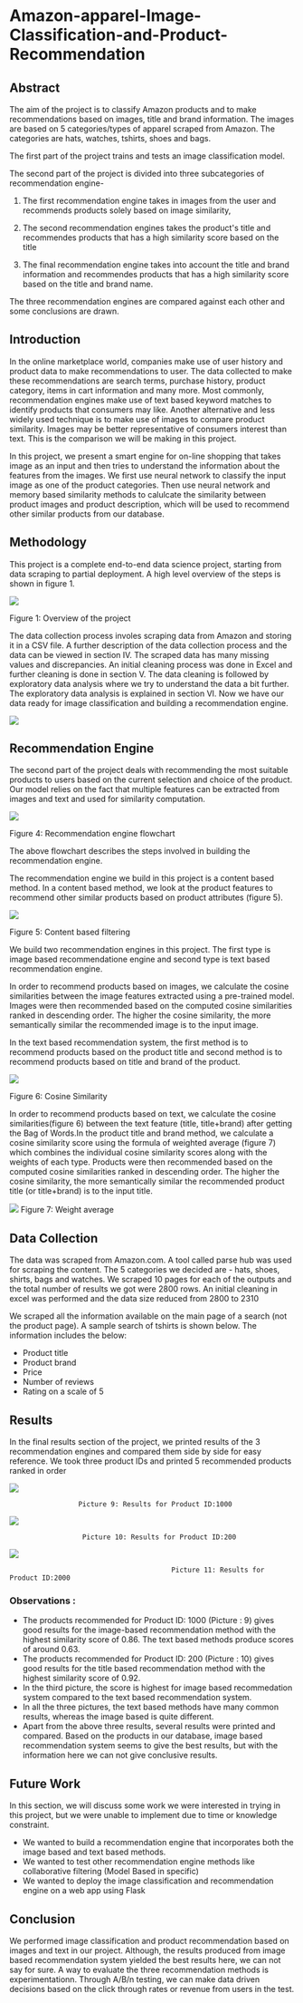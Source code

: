 # Amazon-apparel-Image-Classification-and-Product-Recommendation

## Abstract 
The aim of the project is to classify Amazon products and to make recommendations based on images, title and brand information. The images are based on 5 categories/types of apparel scraped from Amazon. The categories are hats, watches, tshirts, shoes and bags.

The first part of the project trains and tests an image classification model.

The second part of the project is divided into three subcategories of recommendation engine-

1) The first recommendation engine takes in images from the user and recommends products solely based on image similarity,

2) The second recommendation engines takes the product's title and recommendes products that has a high similarity score based on the title

3) The final recommendation engine takes into account the title and brand information and recommendes products that has a high similarity score based on the title and brand name.

The three recommendation engines are compared against each other and some conclusions are drawn.

## Introduction 
In the online marketplace world, companies make use of user history and product data to make recommendations to user. The data collected to make these recommendations are search terms, purchase history, product category, items in cart information and many more. Most commonly, recommendation engines make use of text based keyword matches to identify products that consumers may like. Another alternative and less widely used technique is to make use of images to compare product similarity. Images may be better representative of consumers interest than text. This is the comparison we will be making in this project.

In this project, we present a smart engine for on-line shopping that takes image as an input and then tries to understand the information about the features from the images. We first use neural network to classify the input image as one of the product categories. Then use neural network and memory based similarity methods to calulcate the similarity between product images and product description, which will be used to recommend other similar products from our database.

## Methodology 
This project is a complete end-to-end data science project, starting from data scraping to partial deployment. A high level overview of the steps is shown in figure 1.

![](https://github.com/divyar2630/Amazon-apparel-Image-Classification-and-Product-Recommendation/blob/main/images_note/end2end.png)

Figure 1: Overview of the project

The data collection process involes scraping data from Amazon and storing it in a CSV file. A further description of the data collection process and the data can be viewed in section IV. The scraped data has many missing values and discrepancies. An initial cleaning process was done in Excel and further cleaning is done in section V. The data cleaning is followed by exploratory data analysis where we try to understand the data a bit further. The exploratory data analysis is explained in section VI. Now we have our data ready for image classification and building a recommendation engine.

![](https://github.com/divyar2630/Amazon-apparel-Image-Classification-and-Product-Recommendation/blob/main/images_note/Image_classification.PNG)

## Recommendation Engine

The second part of the project deals with recommending the most suitable products to users based on the current selection and choice of the product. Our model relies on the fact that multiple features can be extracted from images and text and used for similarity computation.

![](https://github.com/divyar2630/Amazon-apparel-Image-Classification-and-Product-Recommendation/blob/main/images_note/output.png)

Figure 4: Recommendation engine flowchart

The above flowchart describes the steps involved in building the recommendation engine.

The recommendation engine we build in this project is a content based method. In a content based method, we look at the product features to recommend other similar products based on product attributes (figure 5).

![](https://github.com/divyar2630/Amazon-apparel-Image-Classification-and-Product-Recommendation/blob/main/images_note/content.png)

Figure 5: Content based filtering

We build two recommendation engines in this project. The first type is image based recommendatione engine and second type is text based recommendation engine.

In order to recommend products based on images, we calculate the cosine similarities between the image features extracted using a pre-trained model. Images were then recommended based on the computed cosine similarities ranked in descending order. The higher the cosine similarity, the more semantically similar the recommended image is to the input image.

In the text based recommendation system, the first method is to recommend products based on the product title and second method is to recommend products based on title and brand of the product.

![](https://github.com/divyar2630/Amazon-apparel-Image-Classification-and-Product-Recommendation/blob/main/images_note/cosine.png)

Figure 6: Cosine Similarity

In order to recommend products based on text, we calculate the cosine similarities(figure 6) between the text feature (title, title+brand) after getting the Bag of Words.In the product title and brand method, we calculate a cosine similarity score using the formula of weighted average (figure 7) which combines the individual cosine similarity scores along with the weights of each type. Products were then recommended based on the computed cosine similarities ranked in descending order. The higher the cosine similarity, the more semantically similar the recommended product title (or title+brand) is to the input title.


![](https://github.com/divyar2630/Amazon-apparel-Image-Classification-and-Product-Recommendation/blob/main/images_note/brand_title.png)
                                            Figure 7: Weight average 


## Data Collection 

The data was scraped from Amazon.com. A tool called parse hub was used for scraping the content. The 5 categories we decided are - hats, shoes, shirts, bags and watches. We scraped 10 pages for each of the outputs and the total number of results we got were 2800 rows. An initial cleaning in excel was performed and the data size reduced from 2800 to 2310

We scraped all the information available on the main page of a search (not the product page). A sample search of tshirts is shown below. The information includes the below:

* Product title
* Product brand
* Price
* Number of reviews
* Rating on a scale of 5
                                            
## Results 

In the final results section of the project, we printed results of the 3 recommendation engines and compared them side by side for easy reference. We took three product IDs and printed 5 recommended products ranked in order

![](https://github.com/divyar2630/Amazon-apparel-Image-Classification-and-Product-Recommendation/blob/main/images_note/PPT_shirt-1.png)
                                     
                     Picture 9: Results for Product ID:1000

![](https://github.com/divyar2630/Amazon-apparel-Image-Classification-and-Product-Recommendation/blob/main/images_note/PPT_bag-1.png)
                                           
                      Picture 10: Results for Product ID:200

![](https://github.com/divyar2630/Amazon-apparel-Image-Classification-and-Product-Recommendation/blob/main/images_note/PPT_watch-1.png)
                                            
                                            Picture 11: Results for Product ID:2000

### Observations :

* The products recommended for Product ID: 1000 (Picture : 9) gives good results for the image-based recommendation method with the highest similarity score of 0.86. The text based methods produce scores of around 0.63.
* The products recommended for Product ID: 200 (Picture : 10) gives good results for the title based recommendation method with the highest similarity score of 0.92.
* In the third picture, the score is highest for image based recommedation system compared to the text based recommendation system.
* In all the three pictures, the text based methods have many common results, whereas the image based is quite different.
* Apart from the above three results, several results were printed and compared. Based on the products in our database, image based recommendation system seems to give the best results, but with the information here we can not give conclusive results.

## Future Work 

In this section, we will discuss some work we were interested in trying in this project, but we were unable to implement due to time or knowledge constraint.

* We wanted to build a recommendation engine that incorporates both the image based and text based methods.
* We wanted to test other recommendation engine methods like collaborative filtering (Model Based in specific)
* We wanted to deploy the image classification and recommendation engine on a web app using Flask

## Conclusion 

We performed image classification and product recommendation based on images and text in our project. Although, the results produced from image based recommendation system yielded the best results here, we can not say for sure. A way to evaluate the three recommendation methods is experimentationn. Through A/B/n testing, we can make data driven decisions based on the click through rates or revenue from users in the test.
